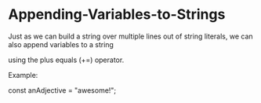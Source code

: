# Appending-Variables-to-Strings

Just as we can build a string over multiple lines out of string literals, we can also append variables to a string 

using the plus equals (+=) operator.

Example:

const anAdjective = "awesome!";
